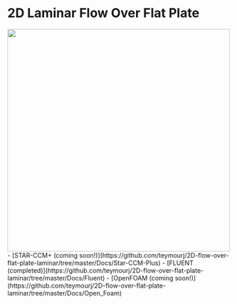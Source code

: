 # 2D Laminar Flow Over Flat Plate
<img src=".png" width="500">
- [STAR-CCM+ (coming soon!)](https://github.com/teymourj/2D-flow-over-flat-plate-laminar/tree/master/Docs/Star-CCM-Plus)
- [FLUENT (completed)](https://github.com/teymourj/2D-flow-over-flat-plate-laminar/tree/master/Docs/Fluent)
- [OpenFOAM (coming soon!)](https://github.com/teymourj/2D-flow-over-flat-plate-laminar/tree/master/Docs/Open_Foam)
